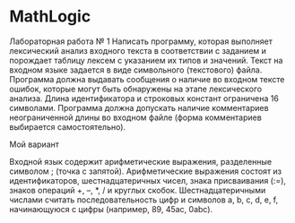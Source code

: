 # MathLogic
 
Лабораторная работа № 1
Написать программу, которая выполняет лексический анализ входного текста в
соответствии с заданием и порождает таблицу лексем с указанием их типов и значений.
Текст на входном языке задается в виде символьного (текстового) файла. Программа
должна выдавать сообщения о наличие во входном тексте ошибок, которые могут быть
обнаружены на этапе лексического анализа.
Длина идентификатора и строковых констант ограничена 16 символами.
Программа должна допускать наличие комментариев неограниченной длины во входном
файле (форма комментариев выбирается самостоятельно).

Мой вариант

Входной язык содержит арифметические выражения, разделенные символом ; (точка с
запятой). Арифметические выражения состоят из идентификаторов, шестнадцатеричных
чисел, знака присваивания (:=), знаков операций +, –, *, / и круглых скобок.
Шестнадцатеричными числами считать последовательность цифр и символов a, b, c, d, e,
f, начинающуюся с цифры (например, 89, 45ac, 0abc).
